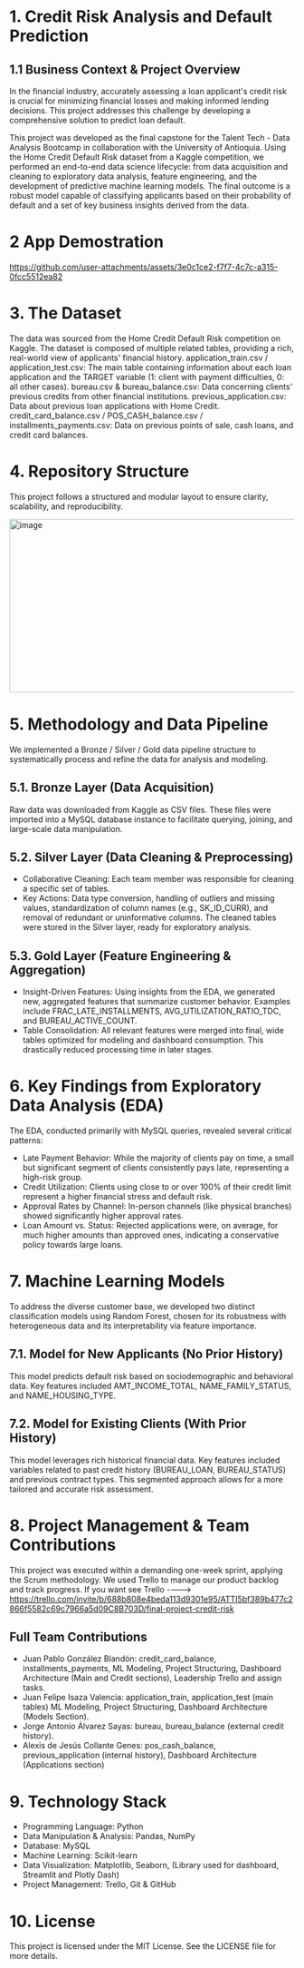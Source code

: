 # 1. Credit Risk Analysis and Default Prediction
## 1.1 Business Context & Project Overview

In the financial industry, accurately assessing a loan applicant's credit risk is crucial for minimizing financial losses and making informed lending decisions. This project addresses this challenge by developing a comprehensive solution to predict loan default.

This project was developed as the final capstone for the Talent Tech - Data Analysis Bootcamp in collaboration with the University of Antioquia. Using the Home Credit Default Risk dataset from a Kaggle competition, we performed an end-to-end data science lifecycle: from data acquisition and cleaning to exploratory data analysis, feature engineering, and the development of predictive machine learning models. The final outcome is a robust model capable of classifying applicants based on their probability of default and a set of key business insights derived from the data.

# 2 App Demostration

https://github.com/user-attachments/assets/3e0c1ce2-f7f7-4c7c-a315-0fcc5512ea82

# 3. The Dataset

The data was sourced from the Home Credit Default Risk competition on Kaggle. The dataset is composed of multiple related tables, providing a rich, real-world view of applicants' financial history.
application_train.csv / application_test.csv: The main table containing information about each loan application and the TARGET variable (1: client with payment difficulties, 0: all other cases).
bureau.csv & bureau_balance.csv: Data concerning clients' previous credits from other financial institutions. previous_application.csv: Data about previous loan applications with Home Credit.
credit_card_balance.csv / POS_CASH_balance.csv / installments_payments.csv: Data on previous points of sale, cash loans, and credit card balances.

# 4. Repository Structure

This project follows a structured and modular layout to ensure clarity, scalability, and reproducibility.

<img width="692" height="306" alt="image" src="https://github.com/user-attachments/assets/8ac1e387-7fff-4486-8317-165cc406a777" />

# 5. Methodology and Data Pipeline

We implemented a Bronze / Silver / Gold data pipeline structure to systematically process and refine the data for analysis and modeling.

## 5.1. Bronze Layer (Data Acquisition)
Raw data was downloaded from Kaggle as CSV files. These files were imported into a MySQL database instance to facilitate querying, joining, and large-scale data manipulation.

## 5.2. Silver Layer (Data Cleaning & Preprocessing)
- Collaborative Cleaning: Each team member was responsible for cleaning a specific set of tables.
- Key Actions: Data type conversion, handling of outliers and missing values, standardization of column names (e.g., SK_ID_CURR), and removal of redundant or uninformative columns.
  The cleaned tables were stored in the Silver layer, ready for exploratory analysis.

## 5.3. Gold Layer (Feature Engineering & Aggregation)
- Insight-Driven Features: Using insights from the EDA, we generated new, aggregated features that summarize customer behavior. Examples include FRAC_LATE_INSTALLMENTS, AVG_UTILIZATION_RATIO_TDC, and BUREAU_ACTIVE_COUNT.
- Table Consolidation: All relevant features were merged into final, wide tables optimized for modeling and dashboard consumption. This drastically reduced processing time in later stages.

# 6. Key Findings from Exploratory Data Analysis (EDA)

The EDA, conducted primarily with MySQL queries, revealed several critical patterns:

- Late Payment Behavior: While the majority of clients pay on time, a small but significant segment of clients consistently pays late, representing a high-risk group.
- Credit Utilization: Clients using close to or over 100% of their credit limit represent a higher financial stress and default risk.
- Approval Rates by Channel: In-person channels (like physical branches) showed significantly higher approval rates.
- Loan Amount vs. Status: Rejected applications were, on average, for much higher amounts than approved ones, indicating a conservative policy towards large loans.

# 7. Machine Learning Models

To address the diverse customer base, we developed two distinct classification models using Random Forest, chosen for its robustness with heterogeneous data and its interpretability via feature importance.

## 7.1. Model for New Applicants (No Prior History)
This model predicts default risk based on sociodemographic and behavioral data. Key features included AMT_INCOME_TOTAL, NAME_FAMILY_STATUS, and NAME_HOUSING_TYPE.

## 7.2. Model for Existing Clients (With Prior History)
This model leverages rich historical financial data. Key features included variables related to past credit history (BUREAU_LOAN, BUREAU_STATUS) and previous contract types.
This segmented approach allows for a more tailored and accurate risk assessment.

# 8. Project Management & Team Contributions
This project was executed within a demanding one-week sprint, applying the Scrum methodology. We used Trello to manage our product backlog and track progress.
If you want see Trello ----> https://trello.com/invite/b/688b808e4beda113d9301e95/ATTI5bf389b477c2866f5582c69c7966a5d09C8B703D/final-project-credit-risk

## Full Team Contributions

- Juan Pablo González Blandón: credit_card_balance, installments_payments,	ML Modeling, Project Structuring, Dashboard Architecture (Main and Credit sections), Leadership Trello and assign tasks.
- Juan Felipe Isaza Valencia: application_train, application_test (main tables)	ML Modeling, Project Structuring, Dashboard Architecture (Models Section).
- Jorge Antonio Álvarez Sayas: bureau, bureau_balance (external credit history).
- Alexis de Jesús Collante Genes: pos_cash_balance, previous_application (internal history), Dashboard Architecture (Applications section)

# 9. Technology Stack
- Programming Language: Python
- Data Manipulation & Analysis: Pandas, NumPy
- Database: MySQL
- Machine Learning: Scikit-learn
- Data Visualization: Matplotlib, Seaborn, (Library used for dashboard, Streamlit and Plotly Dash)
- Project Management: Trello, Git & GitHub

# 10. License

This project is licensed under the MIT License. See the LICENSE file for more details.
